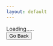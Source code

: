 ```yaml
---
layout: default
---
```

<div id="folders" class="flip-grid-view">Loading.....</div>
<div><button onclick="javascript:window.history.back();">Go Back</button></div>
<script>
var id= urlPara("id");
if (!id)
id="1MGTIataD9rRTVA7qBUZC8Im4Sq99NCri"; 
changeDest(id);
    
function changeDest(id) {
var url = "https://script.google.com/macros/s/AKfycbxBlqDMbMUTyWQvWuxznbaXlZiMzVGNMHY7Vdl_lg2R17XdittE/exec?callback=loadData&id=" ;
var request = jQuery.ajax({
crossDomain: true,
url: url+id,
method: "GET",
dataType: "jsonp"
});
}

// print the returned data
function loadData(e) {
$('#hiddenDiv').html(e);
$('.inner').css('max-width', '100%');
$('#folders').text($('.flip-entries').html()).css('height','max-content');
}

//get url parameters
function urlPara(p){
var url_string = window.location.href;
var url = new URL(url_string);
return url.searchParams.get(p);
}
</script>
<div id="hiddenDiv" class="hide"></div>
